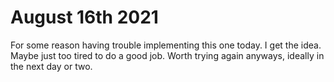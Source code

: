 # August 16th 2021
For some reason having trouble implementing this one today. I get the idea.
Maybe just too tired to do a good job. Worth trying again anyways, ideally in the next day or two.